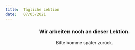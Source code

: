 ```yaml
---
title:  Tägliche Lektion
date:   07/05/2021
---
```


### <center>Wir arbeiten noch an dieser Lektion.</center>
<center>Bitte komme später zurück.</center>